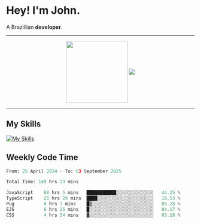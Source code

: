 # Hey! I'm John.

A Brazillian **developer**.

---

<p align="center">
  <img align="center" src="https://github-readme-stats.vercel.app/api?username=joaoiacillo&show_icons=true&locale=en" height="165" />
  <img align="center" src="https://github-readme-stats.vercel.app/api/top-langs/?username=anuraghazra&layout=compact" />
</p>

---

## My Skills

[![My Skills](https://skillicons.dev/icons?i=js,html,css,bootstrap,py,mysql,bash,linux,git,github,vscode,gamemakerstudio)](https://skillicons.dev)

## Weekly Code Time

<!--START_SECTION:waka-->

```python
From: 25 April 2024 - To: 03 September 2025

Total Time: 149 hrs 23 mins

JavaScript    68 hrs 5 mins   ███████████░░░░░░░░░░░░░░   44.25 %
TypeScript    25 hrs 26 mins  ████░░░░░░░░░░░░░░░░░░░░░   16.53 %
Pug           8 hrs 7 mins    █▒░░░░░░░░░░░░░░░░░░░░░░░   05.28 %
EJS           6 hrs 25 mins   █░░░░░░░░░░░░░░░░░░░░░░░░   04.17 %
CSS           4 hrs 54 mins   ▓░░░░░░░░░░░░░░░░░░░░░░░░   03.18 %
```

<!--END_SECTION:waka-->
